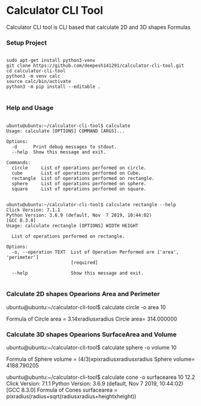 # Calculator CLI Tool

Calculator CLI tool is CLI based that calculate 2D and 3D shapes Formulas

### Setup Project
<pre>
<code>
sudo apt-get install python3-venv
git clone https://github.com/deepesh141291/calculator-cli-tool.git
cd calculator-cli-tool
python3 -m venv calc
source calc/bin/activate
python3 -m pip install --editable .
</code>
</pre>

### Help and Usage
<pre>
<code>
ubuntu@ubuntu:~/calculator-cli-tool$ calculate
Usage: calculate [OPTIONS] COMMAND [ARGS]...

Options:
  -d      Print debug messages to stdout.
  --help  Show this message and exit.

Commands:
  circle     List of operations performed on circle.
  cube       List of operations performed on Cube.
  rectangle  List of operations performed on rectangle.
  sphere     List of operations performed on sphere.
  square     List of operations performed on square.


ubuntu@ubuntu:~/calculator-cli-tool$ calculate rectangle --help
Click Version: 7.1.1
Python Version: 3.6.9 (default, Nov  7 2019, 10:44:02)
[GCC 8.3.0]
Usage: calculate rectangle [OPTIONS] WIDTH HEIGHT

  List of operations performed on rectangle.

Options:
  -o, --operation TEXT  List of Operation Performed are ['area', 'perimeter']
                        [required]

  --help                Show this message and exit.
</code>
</pre>

### Calculate 2D shapes Opearions Area and Perimeter

ubuntu@ubuntu:~/calculator-cli-tool$ calculate circle -o area 10

Formula of Circle area = 3.14xradiusxradius
Circle area= 314.000000

### Calculate 3D shapes Opearions SurfaceArea and Volume

ubuntu@ubuntu:~/calculator-cli-tool$ calculate sphere -o volume 10

Formula of Sphere volume = (4/3)xpixradiusxradiusxradius
Sphere volume= 4188.790205

ubuntu@ubuntu:~/calculator-cli-tool$ calculate cone -o surfacearea 10 12.2
Click Version: 7.1.1
Python Version: 3.6.9 (default, Nov  7 2019, 10:44:02)
[GCC 8.3.0]
Formula of Cones surfacearea = pixradius(radius+sqrt(radiusxradius+heightxheight))



